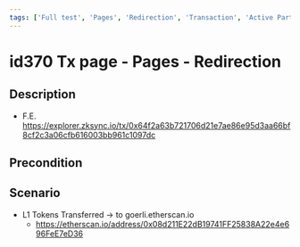 ```yaml
---
tags: ['Full test', 'Pages', 'Redirection', 'Transaction', 'Active Partly Manual']
---
```


# id370 Tx page - Pages - Redirection

## Description
  - F.E. https://explorer.zksync.io/tx/0x64f2a63b721706d21e7ae86e95d3aa66bf8cf2c3a06cfb616003bb961c1097dc

## Precondition


## Scenario
- L1 Tokens Transferred -\>  to goerli.etherscan.io
    - https://etherscan.io/address/0x08d211E22dB19741FF25838A22e4e696FeE7eD36
